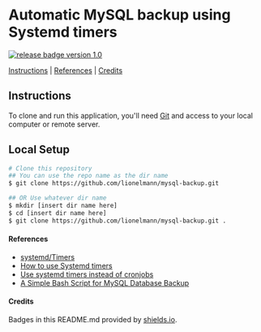# Automatic MySQL backup using Systemd timers

<a href="#">
   <img src="https://img.shields.io/badge/release-v1.0-blue.svg" alt="release badge version 1.0">
</a> 

<a href="#instructions">Instructions</a> |
<a href="#references">References</a> |
<a href="#credits">Credits</a> 


## Instructions

To clone and run this application, you'll need [Git](https://git-scm.com) and access to your local computer or remote server. 

## Local Setup

```bash
# Clone this repository
## You can use the repo name as the dir name
$ git clone https://github.com/lionelmann/mysql-backup.git

## OR Use whatever dir name
$ mkdir [insert dir name here]
$ cd [insert dir name here]
$ git clone https://github.com/lionelmann/mysql-backup.git .
```

#### References
* [systemd/Timers](https://wiki.archlinux.org/index.php/Systemd/Timers#Realtime_timer)
* [How to use Systemd timers](https://www.certdepot.net/rhel7-use-systemd-timers/)
* [Use systemd timers instead of cronjobs](https://opensource.com/article/20/7/systemd-timers)
* [A Simple Bash Script for MySQL Database Backup](https://tecadmin.net/bash-script-mysql-database-backup/)


#### Credits

Badges in this README.md provided by [shields.io](https://shields.io/#your-badge).
